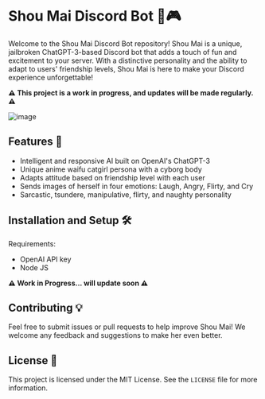 
# Shou Mai Discord Bot 🤖🎮

Welcome to the Shou Mai Discord Bot repository! Shou Mai is a unique, jailbroken ChatGPT-3-based Discord bot that adds a touch of fun and excitement to your server. With a distinctive personality and the ability to adapt to users' friendship levels, Shou Mai is here to make your Discord experience unforgettable!

**⚠️ This project is a work in progress, and updates will be made regularly. ⚠️**

![image](https://user-images.githubusercontent.com/78424395/230954254-64461292-6c05-40d3-aa21-b6ba51b2a6dc.png)

## Features 🚀

- Intelligent and responsive AI built on OpenAI's ChatGPT-3
- Unique anime waifu catgirl persona with a cyborg body
- Adapts attitude based on friendship level with each user
- Sends images of herself in four emotions: Laugh, Angry, Flirty, and Cry
- Sarcastic, tsundere, manipulative, flirty, and naughty personality

## Installation and Setup 🛠️

Requirements:

- OpenAI API key
- Node JS

**⚠️ Work in Progress... will update soon ⚠️**

## Contributing 💡

Feel free to submit issues or pull requests to help improve Shou Mai! We welcome any feedback and suggestions to make her even better.

## License 📄

This project is licensed under the MIT License. See the `LICENSE` file for more information.

